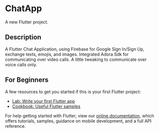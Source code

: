 # ChatApp

A new Flutter project.

## Description

A Flutter Chat Application, using Firebase for Google Sign In/Sign Up, exchange texts, emojis, and images. Integrated Adora Sdk for communicating over video calls. A little tweaking to communicate over voice calls only.

## For Beginners

A few resources to get you started if this is your first Flutter project:

- [Lab: Write your first Flutter app](https://flutter.dev/docs/get-started/codelab)
- [Cookbook: Useful Flutter samples](https://flutter.dev/docs/cookbook)

For help getting started with Flutter, view our
[online documentation](https://flutter.dev/docs), which offers tutorials,
samples, guidance on mobile development, and a full API reference.

